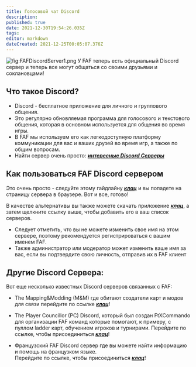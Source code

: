 ```yaml
---
title: Голосовой чат Discord
description: 
published: true
date: 2021-12-30T19:54:26.035Z
tags: 
editor: markdown
dateCreated: 2021-12-25T00:05:07.376Z
---
```


![](FAFDiscordServer1.png "fig:FAFDiscordServer1.png") У FAF теперь есть официальный Discord сервер и теперь все могут общаться со своими друзьями и соклановцами!

## Что такое Discord?

-   Discord - бесплатное приложение для личного и группового общения.
-   Это регулярно обновляемая программа для голосового и текстового общения, которая в основном используется для общения во время игры.
-   В FAF мы используем его как легкодоступную платформу коммуникации для вас и ваших друзей во время игр, а также по общим вопросам.
-   Найти сервер очень просто: ***[интересные Discord Серверы](https://discordbee.com/)*** 

## Как пользоваться FAF Discord сервером

Это очень просто - следуйте этому гайдлайну ***[клац](https://discord.gg/hgvj6Af)*** и вы попадете на страницу сервера в браузере. 
Вот и все, готово!

В качестве альтернативы вы также можете скачать приложение ***[клац](https://discordapp.com/)***, а затем щелкните ссылку выше, чтобы добавить его в ваш список серверов.

- Следует отметить, что вы не можете изменить свое имя на этом сервере, поэтому рекомендуется регистрироваться с вашим именем FAF.
- Также администратор или модератор может изменить ваше имя за вас, если вы подтвердите свою личность, отправив их в FAF клиент

## Другие Discord Сервера:

Вот еще несколько известных Discord серверов связанных с FAF:

-   The Mapping&Modding (M&M) где обитают создатели карт и модов
    для связи перейдите по ссылке ***[клац](https://discord.gg/Z5pVWSx)***!

-   The Player Councillor (PC) Discord, который был создан FtXCommando
    для организации FAF команд которые помогают, к примеру, с пуллом ladder карт, обучением игроков     и турнирами. Перейдите по ссылке, чтобы присоединиться ***[клац](https://discord.gg/zJMuYds)***!

-   Французский FAF Discord сервер где вы можете найти информацию и помощь на французком языке.     
    Перейдите по ссылке, чтобы присоединиться ***[клац](https://discord.gg/G7Kh5aW)***!